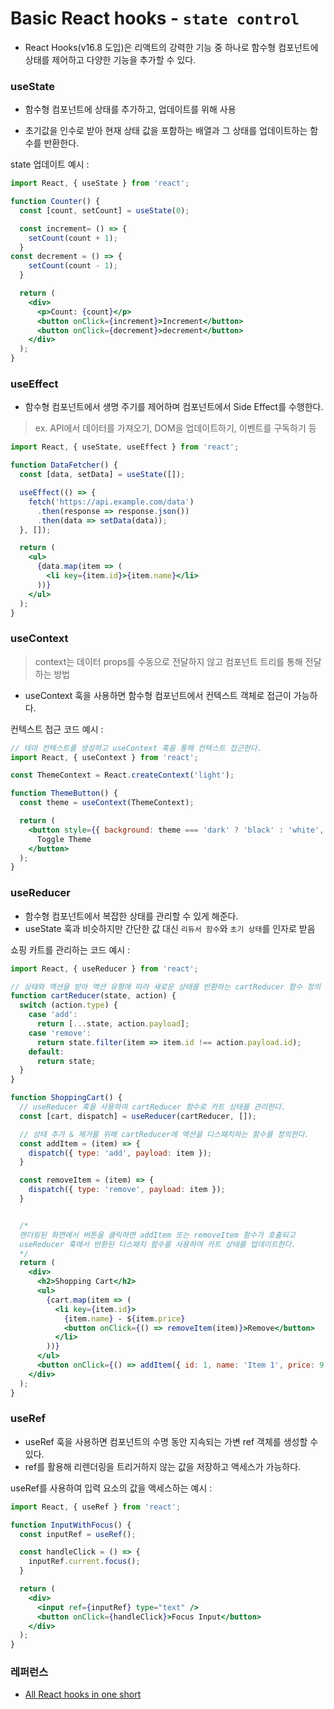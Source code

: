 # Basic React hooks - `state control`

- React Hooks(v16.8 도입)은 리액트의 강력한 기능 중 하나로 함수형 컴포넌트에 상태를 제어하고 다양한 기능을 추가할 수 있다.

### useState

- 함수형 컴포넌트에 상태를 추가하고, 업데이트를 위해 사용

- 초기값을 인수로 받아 현재 상태 값을 포함하는 배열과 그 상태를 업데이트하는 함수를 반환한다.

state 업데이트 예시 :

```jsx
import React, { useState } from 'react';

function Counter() {
  const [count, setCount] = useState(0);

  const increment= () => {
    setCount(count + 1);
  }
const decrement = () => {
    setCount(count - 1);
  }

  return (
    <div>
      <p>Count: {count}</p>
      <button onClick={increment}>Increment</button>
      <button onClick={decrement}>decrement</button>
    </div>
  );
}
```

### useEffect

- 함수형 컴포넌트에서 생명 주기를 제어하며 컴포넌트에서 Side Effect를 수행한다.

> ex. API에서 데이터를 가져오기, DOM을 업데이트하기, 이벤트를 구독하기 등

```jsx
import React, { useState, useEffect } from 'react';

function DataFetcher() {
  const [data, setData] = useState([]);

  useEffect(() => {
    fetch('https://api.example.com/data')
      .then(response => response.json())
      .then(data => setData(data));
  }, []);

  return (
    <ul>
      {data.map(item => (
        <li key={item.id}>{item.name}</li>
      ))}
    </ul>
  );
}
```

### useContext

> context는 데이터 props를 수동으로 전달하지 않고 컴포넌트 트리를 통해 전달하는 방법

- useContext 훅을 사용하면 함수형 컴포넌트에서 컨텍스트 객체로 접근이 가능하다.

컨텍스트 접근 코드 예시 :

```jsx
// 테마 컨텍스트를 생성하고 useContext 훅을 통해 컨텍스트 접근한다.
import React, { useContext } from 'react';

const ThemeContext = React.createContext('light');

function ThemeButton() {
  const theme = useContext(ThemeContext);

  return (
    <button style={{ background: theme === 'dark' ? 'black' : 'white', color: theme === 'dark' ? 'white' : 'black' }}>
      Toggle Theme
    </button>
  );
}
```

### useReducer
- 함수형 컴포넌트에서 복잡한 상태를 관리할 수 있게 해준다.
- useState 훅과 비슷하지만 간단한 값 대신 `리듀서 함수`와 `초기 상태`를 인자로 받음

쇼핑 카트를 관리하는 코드 예시 :

```jsx
import React, { useReducer } from 'react';

// 상태와 액션을 받아 액션 유형에 따라 새로운 상태를 반환하는 cartReducer 함수 정의
function cartReducer(state, action) {
  switch (action.type) {
    case 'add':
      return [...state, action.payload];
    case 'remove':
      return state.filter(item => item.id !== action.payload.id);
    default:
      return state;
  }
}

function ShoppingCart() {
  // useReducer 훅을 사용하여 cartReducer 함수로 카트 상태를 관리한다.
  const [cart, dispatch] = useReducer(cartReducer, []);

  // 상태 추가 & 제거를 위해 cartReducer에 액션을 디스패치하는 함수를 정의한다.
  const addItem = (item) => {
    dispatch({ type: 'add', payload: item });
  }

  const removeItem = (item) => {
    dispatch({ type: 'remove', payload: item });
  }


  /*
  렌더링된 화면에서 버튼을 클릭하면 addItem 또는 removeItem 함수가 호출되고
  useReducer 훅에서 반환된 디스패치 함수를 사용하여 카트 상태를 업데이트한다.
  */
  return (
    <div>
      <h2>Shopping Cart</h2>
      <ul>
        {cart.map(item => (
          <li key={item.id}>
            {item.name} - ${item.price}
            <button onClick={() => removeItem(item)}>Remove</button>
          </li>
        ))}
      </ul>
      <button onClick={() => addItem({ id: 1, name: 'Item 1', price: 9.99 })}>Add Item</button>
    </div>
  );
}
```

### useRef

- useRef 훅을 사용하면 컴포넌트의 수명 동안 지속되는 가변 ref 객체를 생성할 수 있다.
- ref를 활용해 리렌더링을 트리거하지 않는 값을 저장하고 액세스가 가능하다.

useRef를 사용하여 입력 요소의 값을 액세스하는 예시 :

```jsx
import React, { useRef } from 'react';

function InputWithFocus() {
  const inputRef = useRef();

  const handleClick = () => {
    inputRef.current.focus();
  }

  return (
    <div>
      <input ref={inputRef} type="text" />
      <button onClick={handleClick}>Focus Input</button>
    </div>
  );
}
```


### 레퍼런스
- [All React hooks in one short](https://medium.com/@AbidKazmi/all-react-hooks-in-one-short-4b0ed4b5a6e4)
